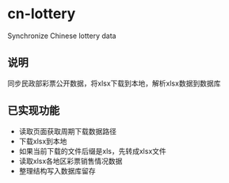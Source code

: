 # cn-lottery
Synchronize Chinese lottery data

## 说明

同步民政部彩票公开数据，将xlsx下载到本地，解析xlsx数据到数据库


## 已实现功能

* 读取页面获取周期下载数据路径
* 下载xlsx到本地
* 如果当前下载的文件后缀是xls，先转成xlsx文件
* 读取xlsx各地区彩票销售情况数据
* 整理结构写入数据库留存

